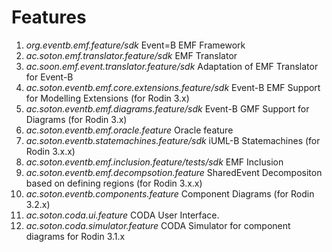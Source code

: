 # Features #
1. *org.eventb.emf.feature/sdk*  Event=B EMF Framework
2. *ac.soton.emf.translator.feature/sdk* EMF Translator
3. *ac.soon.emf.event.translator.feature/sdk* Adaptation of EMF Translator for Event-B
4. *ac.soton.eventb.emf.core.extensions.feature/sdk* Event-B EMF Support for Modelling Extensions (for Rodin 3.x)
5. *ac.soton.eventb.emf.diagrams.feature/sdk* Event-B GMF Support for Diagrams (for Rodin 3.x)
6. *ac.soton.eventb.emf.oracle.feature* Oracle feature
7. *ac.soton.eventb.statemachines.feature/sdk* iUML-B Statemachines (for Rodin 3.x.x)
8. *ac.soton.eventb.emf.inclusion.feature/tests/sdk* EMF Inclusion
9. *ac.soton.eventb.emf.decompsotion.feature* SharedEvent Decompositon based on defining regions (for Rodin 3.x.x)
10. *ac.soton.eventb.components.feature* Component Diagrams (for Rodin 3.2.x)
11. *ac.soton.coda.ui.feature* CODA User Interface.
12. *ac.soton.coda.simulator.feature* CODA Simulator for component diagrams for Rodin 3.1.x
